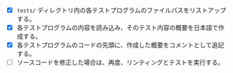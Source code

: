 - [x] `tests/` ディレクトリ内の各テストプログラムのファイルパスをリストアップする。
- [x] 各テストプログラムの内容を読み込み、そのテスト内容の概要を日本語で作成する。
- [x] 各テストプログラムのコードの先頭に、作成した概要をコメントとして追記する。
- [ ] ソースコードを修正した場合は、再度、リンティングとテストを実行する。
